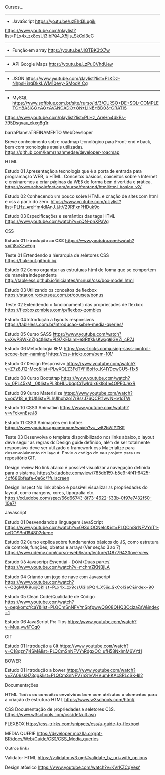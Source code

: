 Cursos... 


-----
- JavaScript
https://youtu.be/uzEhd3Lugik

https://www.youtube.com/playlist?list=PLx4x_zx8csUj3IbPQ4_X5jis_SkCol3eC

-----
- Função em array
https://youtu.be/JIQTBK3tX7w

------
- API Google Maps
https://youtu.be/LzPuCVhdUew

------
- JSON
https://www.youtube.com/playlist?list=PLKDz-NhpsH8rqDkkLWM1Qevy-SModK_Cg

------
- MySQL
https://www.softblue.com.br/site/curso/id/3/CURSO+DE+SQL+COMPLETO+BASICO+AO+AVANCADO+ON+LINE+BD03+GRATIS

https://www.youtube.com/playlist?list=PLHz_AreHm4dkBs-795Dsgvau_ekxg8g1r



barraPlanetaTREINAMENTO
WebDeveloper


Breve conhecimento sobre roadmap tecnológico para Front-end e back, bem com tecnologias atuais utilizadas.
https://github.com/kamranahmedse/developer-roadmap 

HTML

Estudo 01 
Apresentação a tecnologia que é a porta de entrada para programação WEB, o HTML. Conceitos básicos, conceitos sobre a Internet e ensinaremos a criar páginas da WEB de forma bem divertida e prática.
https://www.schoolofnet.com/curso/frontend/html/html-basico-v2/

Estudo 02 
Conhecendo um pouco sobre HTML e criação de sites com html e css a partir do zero.
https://www.youtube.com/playlist?list=PLHz_AreHm4dlAnJ_jJtV29RFxnPHDuk9o

Estudo 03
Especificações e semântica das tags HTML
https://www.youtube.com/watch?v=pQN-pnXPaVg


CSS

Estudo 01
Introdução ao CSS
https://www.youtube.com/watch?v=ifj8cXzwFng

Teste 01 
Entendendo a hierarquia de seletores CSS
https://flukeout.github.io/

Estudo 02
Como organizar as estruturas html de forma que se comportem de maneira independente
http://tableless.github.io/iniciantes/manual/css/box-model.html

Estudo 03
Utilizando os conceitos de flexbox
https://station.rocketseat.com.br/courses/bonus 

Teste 02 
Entendendo o funcionamento das propriedades de flexbox
https://flexboxzombies.com/p/flexbox-zombies

Estudo 04
Introdução a layouts responsivos
https://tableless.com.br/introducao-sobre-media-queries/

Estudo 05
Curso SASS
https://www.youtube.com/watch?v=XwPSWKnZIg4&list=PL97KElaimHeGRtfkksKwxg6IGVZi_cR7J

Estudo 06
Metodologia BEM
https://css-tricks.com/using-sass-control-scope-bem-naming/
https://css-tricks.com/bem-101/

Estudo 07
Design Responsivo
https://www.youtube.com/watch?v=Z7z8J12hMco&list=PLwXQLZ3FdTVFi6oHo_K4IYDcwCU5-f1x5

Estudo 08
Curso Bootstrap
https://www.youtube.com/watch?v=_0PL45xM__0&list=PLBbHLUbqqCrTwIrdix6kl84m4OPE0JexR

Estudo 09
Curso Materialize
https://www.youtube.com/watch?v=opV18_e_1tU&list=PLhUlhohzo17rBszJ76QCFt1wviNHv1oTW

Estudo 10
CSS3 Animation
https://www.youtube.com/watch?v=vFckvnEseJ8

Estudo 11
CSS3 Animações em botões
https://www.youtube.aguentocom/watch?v=_w57bWIPZKE


Teste 03 
Desenvolva o template disponibilizado nos links abaixo, o layout deve seguir as regras do Design guide definido, além de ser totalmente responsivo, deve ser utilizado o framework css Materialize para desenvolvimento do layout. Envie o código do seu projeto para um repositório GIT.

Design review
No link abaixo é possível visualizar a navegação definida para o sistema.
https://xd.adobe.com/view/785db159-b5e9-4f41-6425-4df686bfeafa-0e6c/?fullscreen

Design inspect
No link abaixo é possível visualizar as  propriedades do layout, como margens, cores, tipografia etc.
https://xd.adobe.com/spec/66d66743-8f73-4622-633b-0f97e7432f50-10e7/






Javascript

Estudo 01
Desvendando a linguagem JavaScript
https://www.youtube.com/watch?v=093dIOCNeIc&list=PLQCmSnNFVYnT1-oeDOSBnt164802rkegc

Estudo 02
Curso explica sobre fundamentos básicos do JS, como estrutura de controle, funções, objetos e arrays (Ver seção 3 ao 7)
https://www.udemy.com/curso-web/learn/lecture/14877942#overview

Estudo 03
Javascript Essential - DOM (Duas partes)
https://www.youtube.com/watch?v=mchmZKNBjLA

Estudo 04
Criando um jogo de nave com Javascript
https://www.youtube.com/watch?v=Q2gMUK8uxjQ&list=PLx4x_zx8csUj3IbPQ4_X5jis_SkCol3eC&index=80

Estudo 05
Clean Code/Qualidade de Código
https://www.youtube.com/watch?v=pepkomxYcaY&list=PLQCmSnNFVYnSpfpwwQGO8QHQ3CcizaZsV&index=1

Estudo 06
JavaScript Pro Tips
https://www.youtube.com/watch?v=Mus_vwhTCq0

GIT

Estudo 01
Introdução a GIt
https://www.youtube.com/watch?v=C18qzn7j4SM&list=PLQCmSnNFVYnRdgxOC_ufH58NxlmM6VYd1

BOWER

Estudo 01
Introdução a bower
https://www.youtube.com/watch?v=ZA06skH73gg&list=PLQCmSnNFVYnS1vVHVumHKAc8RLcSK-Rl2

Documentações

HTML
Todos os conceitos envolvidos bem com atributos e elementos para a criação de estrutura HTML
https://www.w3schools.com/html/

CSS
Documentação de propriedades e seletores CSS.
https://www.w3schools.com/css/default.asp

FLEXBOX
https://css-tricks.com/snippets/css/a-guide-to-flexbox/

MEDIA QUERIE
https://developer.mozilla.org/pt-BR/docs/Web/Guide/CSS/CSS_Media_queries

Outros links

Validator HTML
https://validator.w3.org/#validate_by_uri+with_options

Design atômico
https://www.youtube.com/watch?v=KVrKZCqVesY

